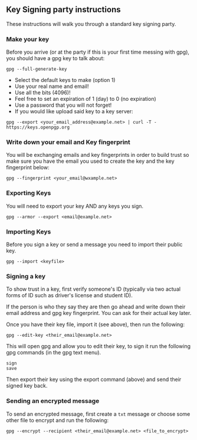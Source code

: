 ## Key Signing party instructions

These instructions will walk you through a standard key signing party.

### Make your key

Before you arrive (or at the party if this is your first time messing 
with gpg), you should have a gpg key to talk about:

```
gpg --full-generate-key
```

* Select the default keys to make (option 1)
* Use your real name and email!
* Use all the bits (4096)!
* Feel free to set an expiration of 1 (day) to 0 (no expiration)
* Use a password that you will not forget!
* If you would like upload said key to a key server:

```
gpg --export <your_email_address@example.net> | curl -T - https://keys.openpgp.org
```

### Write down your email and Key fingerprint

You will be exchanging emails and key fingerprints in order to build trust 
so make sure you have the email you used to create the key and the key 
fingerprint below:

```
gpg --fingerprint <your_email@wxample.net>
```


### Exporting Keys

You will need to export your key AND any keys you sign.

```
gpg --armor --export <email@example.net>
```

### Importing Keys

Before you sign a key or send a message you need to import their public key.

```
gpg --import <keyfile>
```

### Signing a key

To show trust in a key, first verify someone's ID (typically via two 
actual forms of ID such as driver's license and student ID).  

If the person is who they say they are then go ahead and write down their 
email address and gpg key fingerprint.  You can ask for their actual key 
later.

Once you have their key file, import it (see above), then run the following:

```
gpg --edit-key <their_email@example.net>
```

This will open gpg and allow you to edit their key, to sign it run the following
gpg commands (in the gpg text menu).

```
sign
save
```

Then export their key using the export command (above) and send their signed key 
back.

### Sending an encrypted message

To send an encrypted message, first create a `txt` message or choose some
other file to encrypt and run the following:

```
gpg --encrypt --recipient <their_email@example.net> <file_to_encrypt>
```
